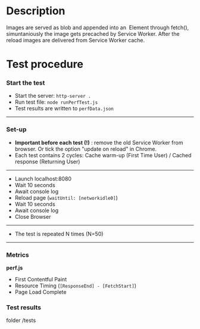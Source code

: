 # Description
Images are served as blob and appended into an <img> Element through fetch(), simuntaniously the image gets precached by Service Worker. After the reload images are delivered from Service Worker cache.

# Test procedure
### Start the test
- Start the server: `http-server .`
- Run test file: `node runPerfTest.js`
- Test results are written to `perfData.json`
---------------------------------------
### Set-up
- __Important before each test (!)__ : remove the old Service Worker from browser. Or tick the option "update on reload" in Chrome. 
- Each test contains 2 cycles: Cache warm-up (First Time User) / Cached response (Returning User)
-----------------------
- Launch localhost:8080
- Wait 10 seconds
- Await console log
- Reload page (`waitUntil: [networkidle0]`)
- Wait 10 seconds
- Await console log
- Close Browser
-------------
- The test is repeated N times (N=50)
---------------------------------------
### Metrics
__perf.js__
- First Contentful Paint
- Resource Timing (`[ResponseEnd] - [FetchStart]`)
- Page Load Complete

### Test results
folder /tests